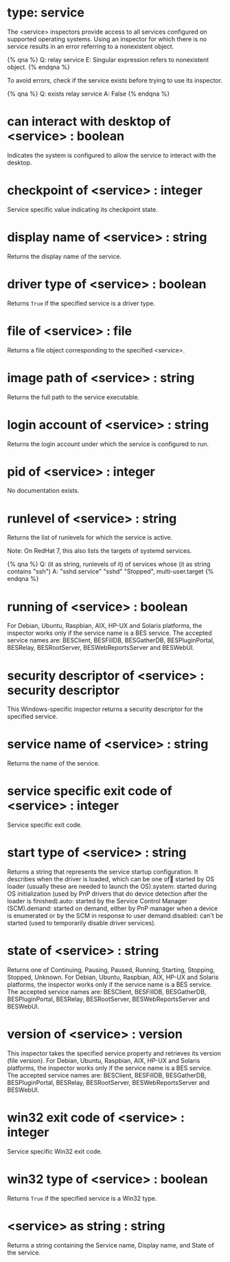 # type: service

The &lt;service&gt; inspectors provide access to all services configured on supported operating systems. Using an inspector for which there is no service results in an error referring to a nonexistent object.

{% qna %}
Q: relay service
E: Singular expression refers to nonexistent object.
{% endqna %}

To avoid errors, check if the service exists before trying to use its inspector.

{% qna %}
Q: exists relay service
A: False
{% endqna %}

# can interact with desktop of &lt;service&gt; : boolean

Indicates the system is configured to allow the service to interact with the desktop.

# checkpoint of &lt;service&gt; : integer

Service specific value indicating its checkpoint state.

# display name of &lt;service&gt; : string

Returns the display name of the service.

# driver type of &lt;service&gt; : boolean

Returns `True` if the specified service is a driver type.

# file of &lt;service&gt; : file

Returns a file object corresponding to the specified &lt;service&gt;.

# image path of &lt;service&gt; : string

Returns the full path to the service executable.

# login account of &lt;service&gt; : string

Returns the login account under which the service is configured to run.

# pid of &lt;service&gt; : integer

No documentation exists.

# runlevel of &lt;service&gt; : string

Returns the list of runlevels for which the service is active.

Note: On RedHat 7, this also lists the targets of systemd services.

{% qna %}
Q: (it as string, runlevels of it) of services whose (it as string contains "ssh")
A: "sshd.service" "sshd" "Stopped", multi-user.target
{% endqna %}

# running of &lt;service&gt; : boolean

For Debian, Ubuntu, Raspbian, AIX, HP-UX and Solaris platforms, the inspector works only if the service name is a BES service. The accepted service names are: BESClient, BESFillDB, BESGatherDB, BESPluginPortal, BESRelay, BESRootServer, BESWebReportsServer and BESWebUI.

# security descriptor of &lt;service&gt; : security descriptor

This Windows-specific inspector returns a security descriptor for the specified service.

# service name of &lt;service&gt; : string

Returns the name of the service.

# service specific exit code of &lt;service&gt; : integer

Service specific exit code.

# start type of &lt;service&gt; : string

Returns a string that represents the service startup configuration. It describes when the driver is loaded, which can be one of:boot: started by OS loader (usually these are needed to launch the OS).system: started during OS initialization (used by PnP drivers that do device detection after the loader is finished).auto: started by the Service Control Manager (SCM).demand: started on demand, either by PnP manager when a device is enumerated or by the SCM in response to user demand.disabled: can&#39;t be started (used to temporarily disable driver services).

# state of &lt;service&gt; : string

Returns one of Continuing, Pausing, Paused, Running, Starting, Stopping, Stopped, Unknown.
For Debian, Ubuntu, Raspbian, AIX, HP-UX and Solaris platforms, the inspector works only if the service name is a BES service. The accepted service names are: BESClient, BESFillDB, BESGatherDB, BESPluginPortal, BESRelay, BESRootServer, BESWebReportsServer and BESWebUI.

# version of &lt;service&gt; : version

This inspector takes the specified service property and retrieves its version (file version).
For Debian, Ubuntu, Raspbian, AIX, HP-UX and Solaris platforms, the inspector works only if the service name is a BES service. The accepted service names are: BESClient, BESFillDB, BESGatherDB, BESPluginPortal, BESRelay, BESRootServer, BESWebReportsServer and BESWebUI.

# win32 exit code of &lt;service&gt; : integer

Service specific Win32 exit code.

# win32 type of &lt;service&gt; : boolean

Returns `True` if the specified service is a Win32 type.

# &lt;service&gt; as string : string

Returns a string containing the Service name, Display name, and State of the service.
